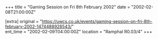 +++
title = "Gaming Session on Fri 8th February 2002"
date = "2002-02-08T21:00:00Z"

[extra]
original = "https://uwcs.co.uk/events/gaming-session-on-fri-8th-february-2002-1474488928543/"    
ent_time = "2002-02-09T04:00:00Z"
location = "Ramphal R0.03/4"
+++



